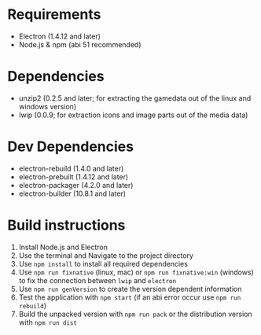 # Requirements #

-   Electron (1.4.12 and later)
-   Node.js & npm (abi 51 recommended)


# Dependencies #

-   unzip2 (0.2.5 and later; for extracting the gamedata out of the linux and windows version)
-   lwip (0.0.9; for extraction icons and image parts out of the media data)


# Dev Dependencies #

-   electron-rebuild (1.4.0 and later)
-   electron-prebuilt (1.4.12 and later)
-   electron-packager (4.2.0 and later)
-   electron-builder (10.8.1 and later)


# Build instructions #

1.  Install Node.js and Electron
2.  Use the terminal and Navigate to the project directory
3.  Use `npm install` to install all required dependencies
4.  Use `npm run fixnative` (linux, mac) or `npm run fixnative:win` (windows) to fix the connection between `lwip` and `electron`
5.  Use `npm run genVersion` to create the version dependent information
6.  Test the application with `npm start` (if an abi error occur use `npm run rebuild`)
7.  Build the unpacked version with `npm run pack` or the distribution version with `npm run dist`
